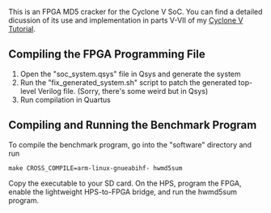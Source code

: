 This is an FPGA MD5 cracker for the Cyclone V SoC. You can find a detailed
dicussion of its use and implementation in parts V-VII of my
[Cyclone V Tutorial](http://zhehaomao.com/project/2014/01/02/fpga-series.html).

## Compiling the FPGA Programming File

1. Open the "soc\_system.qsys" file in Qsys and generate the system
2. Run the "fix\_generated\_system.sh" script to patch the generated top-level
   Verilog file. (Sorry, there's some weird but in Qsys)
3. Run compilation in Quartus

## Compiling and Running the Benchmark Program

To compile the benchmark program, go into the "software" directory and run

    make CROSS_COMPILE=arm-linux-gnueabihf- hwmd5sum

Copy the executable to your SD card. On the HPS, program the FPGA, enable the
lightweight HPS-to-FPGA bridge, and run the hwmd5sum program.
